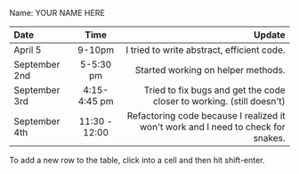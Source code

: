 Name: YOUR NAME HERE

| Date          |     Time      |                                                                            Update |
|:--------------|:-------------:|----------------------------------------------------------------------------------:|
| April 5       |    9-10pm     |                                        I tried to write abstract, efficient code. |
| September 2nd |   5-5:30 pm   |                                                Started working on helper methods. |
| September 3rd | 4:15-4:45 pm  |             Tried to fix bugs and get the code closer to working. (still doesn't) |
| September 4th | 11:30 - 12:00 | Refactoring code because I realized it won't work and I need to check for snakes. |


To add a new row to the table, click into a cell and then hit shift-enter.